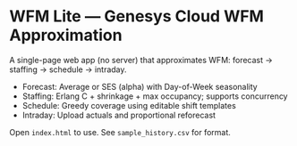 # WFM Lite — Genesys Cloud WFM Approximation

A single-page web app (no server) that approximates WFM: forecast → staffing → schedule → intraday.

- Forecast: Average or SES (alpha) with Day-of-Week seasonality
- Staffing: Erlang C + shrinkage + max occupancy; supports concurrency
- Schedule: Greedy coverage using editable shift templates
- Intraday: Upload actuals and proportional reforecast

Open `index.html` to use. See `sample_history.csv` for format.
